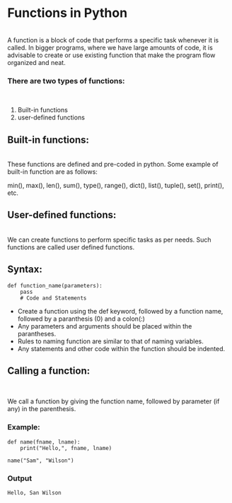 # Functions in Python
<br>
A function is a block of code that performs a specific task whenever it is called. In bigger programs, where we have large amounts of code, it is advisable to create or use existing function that make the program flow organized and neat.

### There are two types of functions:
<br>

1. Built-in functions
2. user-defined functions

## Built-in functions:

<br>
These functions are defined and pre-coded in python. Some example of built-in function are as follows:

min(), max(), len(), sum(), type(), range(), dict(), list(), tuple(), set(), print(), etc.

## User-defined functions:

<br>
We can create functions to perform specific tasks as per needs. Such functions are called user defined functions.

## Syntax:

```
def function_name(parameters):
    pass
    # Code and Statements
```

- Create a function using the def keyword, followed by a function name, followed by a paranthesis (0) and a colon(:)
- Any parameters and arguments should be placed within the parantheses.
- Rules to naming function are similar to that of naming variables.
- Any statements and other code within the function should be indented.

## Calling a function:

<br>

We call a function by giving the function name, followed by parameter (if any) in the parenthesis.

### Example:

```
def name(fname, lname):
    print("Hello,", fname, lname)

name("Sam", "Wilson")
```

### Output

```
Hello, San Wilson
```
